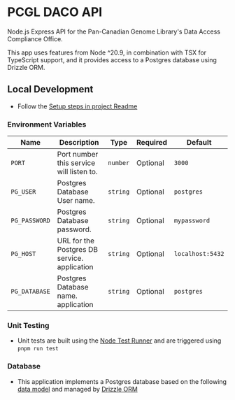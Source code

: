 # PCGL DACO API

Node.js Express API for the Pan-Canadian Genome Library's Data Access Compliance Office.

This app uses features from Node ^20.9, in combination with TSX for TypeScript support, and it provides access to a Postgres database using Drizzle ORM.

## Local Development

- Follow the [Setup steps in project Readme](../../README.md)

### Environment Variables

| Name                                             | Description                                                                                                                     | Type     | Required | Default                                                                                                                                                        |
| ------------------------------------------------ | ------------------------------------------------------------------------------------------------------------------------------- | -------- | -------- | -------------------------------------------------------------------------------------------------------------------------------------------------------------- |
| `PORT`                                           | Port number this service will listen to.                                                                                        | `number` | Optional | `3000`                                                                                                                                                         |
| `PG_USER`                                       | Postgres Database User name.      | `string` | Optional | `postgres`                                                                                                                                                   |
| `PG_PASSWORD` | Postgres Database password.                                             | `string` | Optional | `mypassword`                                                                                                                          |
| `PG_HOST`                                | URL for the Postgres DB service. application                                                                                             | `string` | Optional | `localhost:5432`                                                                                                                                        |
| `PG_DATABASE`                              | Postgres Database name. application                                                                                           | `string` | Optional | `postgres`                                                                                                                                        |

### Unit Testing

- Unit tests are built using the [Node Test Runner](https://nodejs.org/api/test.html) and are triggered using `pnpm run test`

### Database

- This application implements a Postgres database based on the following [data model](../../docs/model/README.md) and managed by [Drizzle ORM](https://orm.drizzle.team/docs/overview)